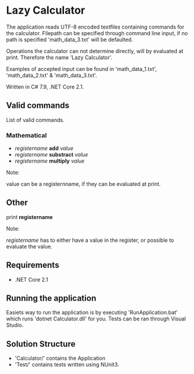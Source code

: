 # Lazy Calculator

The application reads UTF-8 encoded textfiles containing commands for the calculator. Filepath can be specified through command line input, if no path is specified 'math_data_3.txt' will be defaulted.

Operations the calculator can not determine directly, will by evaluated at print. Therefore the name 'Lazy Calculator'.

Examples of accepted input can be found in 'math_data_1.txt', 'math_data_2.txt' & 'math_data_3.txt'.

Written in C# 7.9, .NET Core 2.1.

## Valid commands

List of valid commands.

### Mathematical

- _registername_ **add** _value_
- _registername_ **substract** _value_
- _registername_ **multiply** _value_

Note:

value can be a registernname, if they can be evaluated at print.

## Other

print **registername**

Note:

_registername_ has to either have a value in the register, or possible to evaluate the value.

## Requirements

- .NET Core 2.1

## Running the application

Easiets way to run the application is by executing 'RunApplication.bat' which runs 'dotnet Calculator.dll' for you. Tests can be ran through Visual Studio.

## Solution Structure

- 'Calculator/' contains the Application
- 'Test/' contains tests written using NUnit3.
